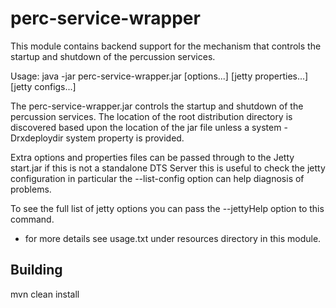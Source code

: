# perc-service-wrapper
This module contains backend support for the mechanism that controls the startup and shutdown of the percussion services.

Usage: java -jar perc-service-wrapper.jar [options...] [jetty properties...] [jetty configs...]

  The perc-service-wrapper.jar controls the startup and shutdown of the percussion services.
  The location of the root distribution directory is discovered based upon the location of the jar file unless a system
  -Drxdeploydir system property is provided.

  Extra options and properties files can be passed through to the Jetty start.jar if this is not a standalone DTS Server
  this is useful to check the jetty configuration in particular the --list-config option can help diagnosis of problems.

  To see the full list of jetty options you can pass the --jettyHelp option to this command.

* for more details see usage.txt under resources directory in this module.

## Building
  mvn clean install